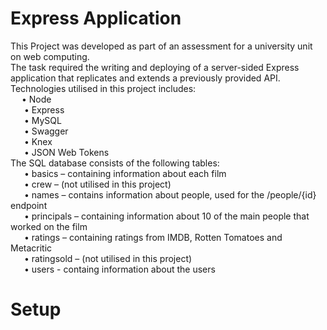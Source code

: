# Express Application
This Project was developed as part of an assessment for a university unit on web computing.<br/>
The task required the writing and deploying of a server-sided Express application that replicates and extends a previously provided API.<br/>
Technologies utilised in this project includes:<br/>
&ensp;&ensp;  •	Node<br/>
&ensp; &ensp; •	Express<br/>
&ensp; &ensp; •	MySQL <br/>
&ensp; &ensp; •	Swagger<br/>
&ensp; &ensp; •	Knex<br/>
&ensp; &ensp; •	JSON Web Tokens<br/>
The SQL database consists of the following tables:<br/>
&ensp; &ensp; •	basics – containing information about each film<br/>
&ensp; &ensp; •	crew – (not utilised in this project)<br/>
&ensp; &ensp; •	names – contains information about people, used for the /people/{id} endpoint<br/>
&ensp; &ensp; •	principals – containing information about 10 of the main people that worked on the film<br/>
&ensp; &ensp; •	ratings – containing ratings from IMDB, Rotten Tomatoes and Metacritic<br/>
&ensp; &ensp; •	ratingsold – (not utilised in this project)<br/>
&ensp; &ensp; •	users - containg information about the users  <br/>
# Setup

